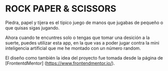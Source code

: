 # ROCK PAPER & SCISSORS
Piedra, papel y tijera es el tipico juego de manos que jugabas de pequeño o que quisas sigas jugando.

Ahora cuando te encuntres solo o tengas que tomar una desición a la suerte, puedes utilizar esta app,
en la que vas a poder jugar contra la mini inteligencia artificial que me he montado con un número random.

El diseño como también la idea del proyecto fue tomada desde la página de [FrontentdMentor] (https://www.frontendmentor.io/).
